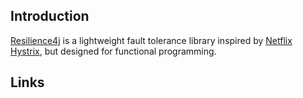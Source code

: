 ## Introduction

[Resilience4j](https://resilience4j.readme.io/) is a lightweight fault tolerance library inspired by [Netflix Hystrix](/docs/CS/Java/Spring_Cloud/Hystrix.md), but designed for functional programming.







## Links
